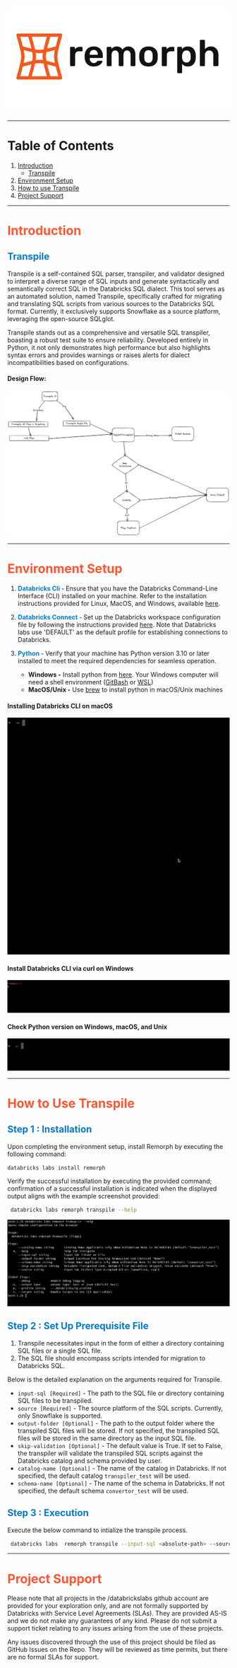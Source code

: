 # ![REMORPH by Dataricks Labs](docs/remorph-logo.png)

-----

# Table of Contents

1. [Introduction](#introduction)
   - [Transpile](#transpile)
2. [Environment Setup](#environmentsetup)
3. [How to use Transpile](#howtouse)
4. [Project Support](#projectsupport)

----
# <span style="color: #FF5733;" id="introduction"> Introduction </span>
## <span style="color: #007ACC;" id="transpile"> Transpile </span>
Transpile is a self-contained SQL parser, transpiler, and validator designed to interpret a diverse range of SQL inputs and generate syntactically and semantically correct SQL in the Databricks SQL dialect. This tool serves as an automated solution, named Transpile, specifically crafted for migrating and translating SQL scripts from various sources to the Databricks SQL format. Currently, it exclusively supports Snowflake as a source platform, leveraging the open-source SQLglot.

Transpile stands out as a comprehensive and versatile SQL transpiler, boasting a robust test suite to ensure reliability. Developed entirely in Python, it not only demonstrates high performance but also highlights syntax errors and provides warnings or raises alerts for dialect incompatibilities based on configurations.

#### Design Flow:
![transplie_flow](docs/transplie-flow.png)

----

# <span style="color: #FF5733;" id="environmentsetup"> Environment Setup </span>

1. **<span style="color: #007ACC;">Databricks Cli - </span>** Ensure that you have the Databricks Command-Line Interface (CLI) installed on your machine. Refer to the installation instructions provided for Linux, MacOS, and Windows, available [here](https://docs.databricks.com/en/dev-tools/cli/install.html#install-or-update-the-databricks-cli).

2. **<span style="color: #007ACC;">Databricks Connect - </span>** Set up the Databricks workspace configuration file by following the instructions provided [here](https://docs.databricks.com/en/dev-tools/auth/index.html#databricks-configuration-profiles). Note that Databricks labs use 'DEFAULT' as the default profile for establishing connections to Databricks.
   
3. **<span style="color: #007ACC;">Python - </span>** Verify that your machine has Python version 3.10 or later installed to meet the required dependencies for seamless operation.
   - **Windows -** Install python from [here](https://www.python.org/downloads/). Your Windows computer will need a shell environment ([GitBash](https://www.git-scm.com/downloads) or [WSL](https://learn.microsoft.com/en-us/windows/wsl/about))
   - **MacOS/Unix -** Use [brew](https://formulae.brew.sh/formula/python@3.10) to install python in macOS/Unix machines
#### Installing Databricks CLI on macOS
![macos-databricks-cli-install](docs/macos-databricks-cli-install.gif)

#### Install Databricks CLI via curl on Windows
![windows-databricks-cli-install](docs/windows-databricks-cli-install.gif)

#### Check Python version on Windows, macOS, and Unix

![check-python-version](docs/check-python-version.gif)

----

# <span style="color: #FF5733;" id="howtouse"> How to Use Transpile </span>

## <span style="color: #007ACC;" id="install-transpile"> Step 1 : Installation </span>

Upon completing the environment setup, install Remorph by executing the following command:
```bash
databricks labs install remorph
```

Verify the successful installation by executing the provided command; confirmation of a successful installation is indicated when the displayed output aligns with the example screenshot provided:
```bash
 databricks labs remorph transpile --help
 ```
![transpile-help](docs/transpile-help.png)

## <span style="color: #007ACC;" id="install-transpile"> Step 2 : Set Up Prerequisite File </span>
1. Transpile necessitates input in the form of either a directory containing SQL files or a single SQL file. 
2. The SQL file should encompass scripts intended for migration to Databricks SQL.

Below is the detailed explanation on the arguments required for Transpile.
- `input-sql [Required]` - The path to the SQL file or directory containing SQL files to be transpiled.
- `source [Required]` - The source platform of the SQL scripts. Currently, only Snowflake is supported.
- `output-folder [Optional]` - The path to the output folder where the transpiled SQL files will be stored. If not specified, the transpiled SQL files will be stored in the same directory as the input SQL file.
- `skip-validation [Optional]` - The default value is True. If set to False, the transpiler will validate the transpiled SQL scripts against the Databricks catalog and schema provided by user.
- `catalog-name [Optional]` - The name of the catalog in Databricks. If not specified, the default catalog `transpiler_test` will be used.
- `schema-name [Optional]` - The name of the schema in Databricks. If not specified, the default schema `convertor_test` will be used.

## <span style="color: #007ACC;" id="install-transpile"> Step 3 : Execution </span>
Execute the below command to intialize the transpile process.
```bash
 databricks labs  remorph transpile --input-sql <absolute-path> --source <snowflake> --output-folder <absolute-path> --skip-validation <True|False> --catalog-name <catalog name> --schema-name <schema name>
```

----

# <span style="color: #FF5733;" id="projectsupport"> Project Support </span>
Please note that all projects in the /databrickslabs github account are provided for your exploration only, and are not formally supported by Databricks with Service Level Agreements (SLAs).  They are provided AS-IS and we do not make any guarantees of any kind.  Please do not submit a support ticket relating to any issues arising from the use of these projects.

Any issues discovered through the use of this project should be filed as GitHub Issues on the Repo.  They will be reviewed as time permits, but there are no formal SLAs for support.
